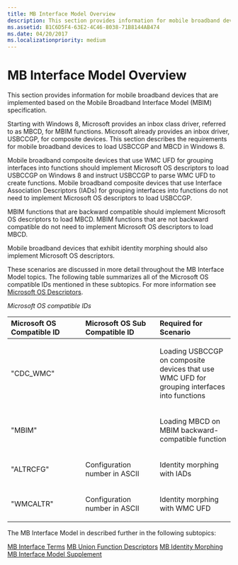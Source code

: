 ```yaml
---
title: MB Interface Model Overview
description: This section provides information for mobile broadband devices that are implemented based on the Mobile Broadband Interface Model (MBIM) specification.
ms.assetid: B1C6D5F4-63E2-4C46-8038-71B8144AB474
ms.date: 04/20/2017
ms.localizationpriority: medium
---
```


# MB Interface Model Overview


This section provides information for mobile broadband devices that are implemented based on the Mobile Broadband Interface Model (MBIM) specification.

Starting with Windows 8, Microsoft provides an inbox class driver, referred to as MBCD, for MBIM functions. Microsoft already provides an inbox driver, USBCCGP, for composite devices. This section describes the requirements for mobile broadband devices to load USBCCGP and MBCD in Windows 8.

Mobile broadband composite devices that use WMC UFD for grouping interfaces into functions should implement Microsoft OS descriptors to load USBCCGP on Windows 8 and instruct USBCCGP to parse WMC UFD to create functions. Mobile broadband composite devices that use Interface Association Descriptors (IADs) for grouping interfaces into functions do not need to implement Microsoft OS descriptors to load USBCCGP.

MBIM functions that are backward compatible should implement Microsoft OS descriptors to load MBCD. MBIM functions that are not backward compatible do not need to implement Microsoft OS descriptors to load MBCD.

Mobile broadband devices that exhibit identity morphing should also implement Microsoft OS descriptors.

These scenarios are discussed in more detail throughout the MB Interface Model topics. The following table summarizes all of the Microsoft OS compatible IDs mentioned in these subtopics. For more information see [Microsoft OS Descriptors](https://go.microsoft.com/fwlink/p/?linkid=308932).

*Microsoft OS compatible IDs*

<table>
<colgroup>
<col width="33%" />
<col width="33%" />
<col width="33%" />
</colgroup>
<thead>
<tr class="header">
<th align="left">Microsoft OS Compatible ID</th>
<th align="left">Microsoft OS Sub Compatible ID</th>
<th align="left">Required for Scenario</th>
</tr>
</thead>
<tbody>
<tr class="odd">
<td align="left"><p>"CDC_WMC"</p></td>
<td align="left"><p></p></td>
<td align="left"><p>Loading USBCCGP on composite devices that use WMC UFD for grouping interfaces into functions</p></td>
</tr>
<tr class="even">
<td align="left"><p>"MBIM"</p></td>
<td align="left"><p></p></td>
<td align="left"><p>Loading MBCD on MBIM backward-compatible function</p></td>
</tr>
<tr class="odd">
<td align="left"><p>"ALTRCFG"</p></td>
<td align="left"><p>Configuration number in ASCII</p></td>
<td align="left"><p>Identity morphing with IADs</p></td>
</tr>
<tr class="even">
<td align="left"><p>"WMCALTR"</p></td>
<td align="left"><p>Configuration number in ASCII</p></td>
<td align="left"><p>Identity morphing with WMC UFD</p></td>
</tr>
</tbody>
</table>

 

The MB Interface Model in described further in the following subtopics:

[MB Interface Terms](mb-interface-terms.md)
[MB Union Function Descriptors](mb-union-function-descriptors.md)
[MB Identity Morphing](mb-identity-morphing.md)
[MB Interface Model Supplement](mb-interface-model-supplement.md)
 

 





